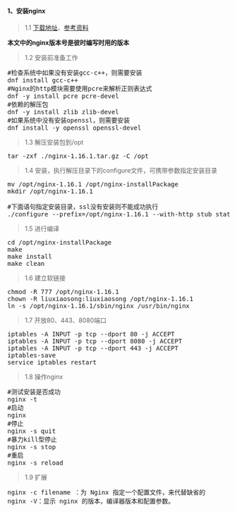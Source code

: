 #### 1、安装nginx
>1.1 <a href="http://nginx.org/en/download.html" target="_blank">下载地址</a>、<a href="http://www.nginx.cn/doc/index.html" target="_blank">参考资料</a>

**本文中的nginx版本号是彼时编写时用的版本**

>1.2 安装前准备工作
<pre class="prettyprint lang-s">
#检查系统中如果没有安装gcc-c++，则需要安装
dnf install gcc-c++
#Nginx的http模块需要使用pcre来解析正则表达式
dnf -y install pcre pcre-devel
#依赖的解压包
dnf -y install zlib zlib-devel
#如果系统中没有安装openssl，则需要安装
dnf install -y openssl openssl-devel
</pre>

>1.3 解压安装包到/opt
<pre class="prettyprint lang-s">
tar -zxf ./nginx-1.16.1.tar.gz -C /opt
</pre>
>1.4 安装，执行解压目录下的configure文件，可携带参数指定安装目录
<pre class="prettyprint lang-s">
mv /opt/nginx-1.16.1 /opt/nginx-installPackage
mkdir /opt/nginx-1.16.1

#下面语句指定安装目录，ssl没有安装则不能成功执行
./configure --prefix=/opt/nginx-1.16.1 --with-http_stub_status_module --with-http_ssl_module
</pre>
>1.5 进行编译
<pre class="prettyprint lang-s">
cd /opt/nginx-installPackage
make
make install
make clean
</pre>
>1.6 建立软链接
<pre class="prettyprint lang-s">
chmod -R 777 /opt/nginx-1.16.1
chown -R liuxiaosong:liuxiaosong /opt/nginx-1.16.1
ln -s /opt/nginx-1.16.1/sbin/nginx /usr/bin/nginx
</pre>
>1.7 开放80、443、8080端口
<pre class="prettyprint lang-s">
iptables -A INPUT -p tcp --dport 80 -j ACCEPT
iptables -A INPUT -p tcp --dport 8080 -j ACCEPT
iptables -A INPUT -p tcp --dport 443 -j ACCEPT
iptables-save
service iptables restart
</pre>
>1.8 操作nginx
<pre class="prettyprint lang-s">
#测试安装是否成功
nginx -t 
#启动
nginx
#停止
nginx -s quit
#暴力kill型停止
nginx -s stop
#重启
nginx -s reload 
</pre>
>1.9 扩展
<pre class="prettyprint lang-s">
nginx -c filename ：为 Nginx 指定一个配置文件，来代替缺省的
nginx -V：显示 nginx 的版本，编译器版本和配置参数。
</pre>